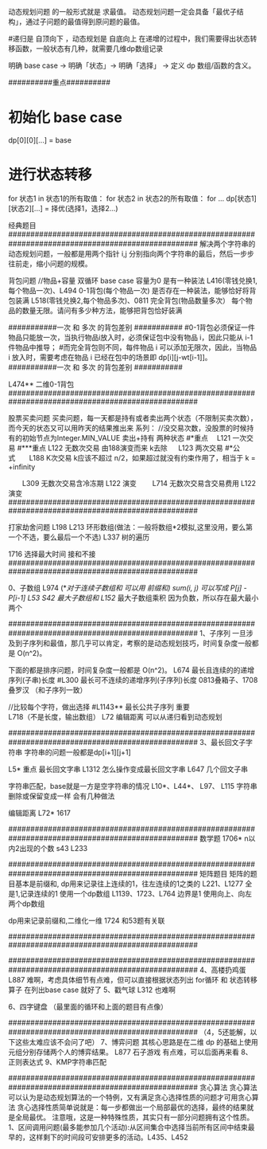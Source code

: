 动态规划问题  的一般形式就是  求最值。
动态规划问题一定会具备「最优子结构」，通过子问题的最值得到原问题的最值。


#递归是 自顶向下 ，动态规划是 自底向上
在递增的过程中，我们需要得出状态转移函数，一般状态有几种，就需要几维dp数组记录

明确 base case -> 明确「状态」-> 明确「选择」 -> 定义 dp 数组/函数的含义。

##########重点##########
# 初始化 base case
dp[0][0][...] = base
# 进行状态转移
for 状态1 in 状态1的所有取值：
    for 状态2 in 状态2的所有取值：
        for ...
            dp[状态1][状态2][...] = 择优(选择1，选择2...)

经典题目
###################################################################################################
解决两个字符串的动态规划问题，一般都是用两个指针 i,j 分别指向两个字符串的最后，然后一步步往前走，缩小问题的规模。

背包问题
//物品+容量 双循环  base case 容量为0 是有一种装法
L416(零钱兑换1,每个物品一次)、L494   0-1背包(每个物品一次) 是否存在一种装法，能够恰好将背包装满
L518(零钱兑换2,每个物品多次)、0811   完全背包(物品数量多次）  每个物品的数量无限。请问有多少种方法，能够把背包恰好装满


###########一次 和 多次 的背包差别 ###########
#0-1背包必须保证一件物品只能放一次，当执行物品i放入时，必须保证包中没有物品 i，因此只能从 i-1 件物品中推导；
#而完全背包则不同，每件物品 i 可以添加无限次，因此，当物品 i 放入时，需要考虑在物品 i 已经在包中的场景即 dp[i][j-wt[i-1]]。
###########一次 和 多次 的背包差别 ###########

L474**  二维0-1背包
###################################################################################################

股票买卖问题
买卖问题，每一天都是持有或者卖出两个状态（不限制买卖次数），而今天的状态又可以用昨天的结果推出来
系列：
//没交易次数，没股票的时候持有的初始节点为Integer.MIN_VALUE   卖出+持有 两种状态
#*重点   L121 一次交易
#***重点  L122 无数次交易 由188演变而来 k去除
         L123 两次交易
#*公式  L188 K次交易   k应该不超过 n/2，如果超过就没有约束作用了，相当于 k = +infinity

  L309 无数次交易含冷冻期    L122 演变
  L714 无数次交易含交易费用  L122 演变
###################################################################################################

打家劫舍问题 
L198 
L213 环形数组(做法：一般将数组*2模拟,这里没用，要么第一个不选，要么最后一个不选)
L337 树的遍历

1716 选择最大时间 接和不接
###################################################################################################

0、子数组 
L974 (**对于连续子数组和 可以用 前缀和)    sum(i, j) 可以写成 P[j] - P[i-1]
L53 S42 最大子数组和
L152* 最大子数组乘积  因为负数，所以存在最大最小两个

###################################################################################################
1、子序列
一旦涉及到子序列和最值，那几乎可以肯定，考察的是动态规划技巧，时间复杂度一般都是 O(n^2)。

下面的都是排序问题，时间复杂度一般都是 O(n^2)。
L674 最长且连续的的递增序列(子串)长度
#L300 最长可不连续的递增序列(子序列)长度       0813叠箱子、1708叠罗汉 （和子序列一致）

//比较每个字符，做出选择
#L1143** 最长公共子序列 重要  
L718（不是长度，输出数组）
L72 编辑距离  可以从递归看到动态规划


###################################################################################################
3、最长回文子字符串
字符串的问题一般都是dp[i+1][j+1]

L5* 重点  最长回文字串
L1312  怎么操作变成最长回文字串
L647   几个回文子串

字符串匹配，base就是一方是空字符串的情况
L10*、L44*、
L97、
L115 字符串删除或保留变成一样  会有几种做法

编辑距离
L72*
1617

###################################################################################################
数学题
1706* n以内2出现的个数  s43  L233

###################################################################################################
矩阵题目
矩阵的题目基本是前缀和,
dp用来记录往上连续的1，往左连续的1之类的
L221、L1277 全是1,记录连续的1  使用一个dp数组
L1139、1723、L764 边界是1  使用向上、向左 两个dp数组


dp用来记录前缀和,二维化一维
1724 和53题有关联


###################################################################################################


###################################################################################################
4、高楼扔鸡蛋  L887  难啊，考虑具体细节有点难，但可以直接根据状态列出 for循环 和 状态转移算子  在列出base case 就好了
5、戳气球  L312 也难啊


6、四字键盘 （最里面的循环和上面的题目有点像）


###################################################################################################
（4，5还能解，以下这些太难应该不会问了吧）
7、博弈问题
其核心思路是在二维 dp 的基础上使用元组分别存储两个人的博弈结果。
L877 石子游戏 有点难，可以后面再来看
8、正则表达式
9、KMP字符串匹配

###################################################################################################
贪心算法
贪心算法可以认为是动态规划算法的一个特例，又有满足贪心选择性质的问题才可用贪心算法
贪心选择性质简单说就是：每一步都做出一个局部最优的选择，最终的结果就是全局最优。
注意哦，这是一种特殊性质，其实只有一部分问题拥有这个性质。
1、区间调用问题(最多能参加几个活动):从区间集合中选择当前所有区间中结束最早的，这样剩下的时间段可安排更多的活动。L435、L452 










